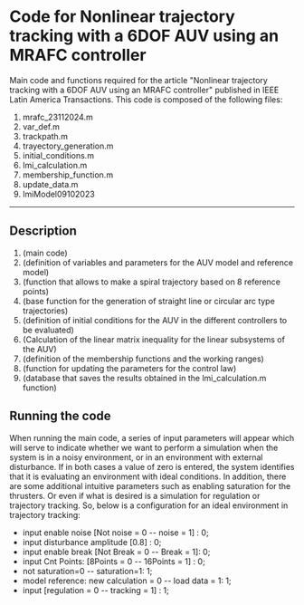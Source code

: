 # Code for Nonlinear trajectory tracking with a 6DOF AUV using an MRAFC controller
Main code and functions required for the article "Nonlinear trajectory tracking with a 6DOF AUV using an MRAFC controller" published in IEEE Latin America Transactions. This code is composed of the following files:

1) mrafc_23112024.m
2) var_def.m
3) trackpath.m
4) trayectory_generation.m
5) initial_conditions.m
6) lmi_calculation.m
7) membership_function.m
8) update_data.m
9) lmiModel09102023
------------------------------------------------
## Description
1) (main code)
2) (definition of variables and parameters for the AUV model and reference model)
3) (function that allows to make a spiral trajectory based on 8 reference points)
4) (base function for the generation of straight line or circular arc type trajectories)
5) (definition of initial conditions for the AUV in the different controllers to be evaluated)
6) (Calculation of the linear matrix inequality for the linear subsystems of the AUV)
7) (definition of the membership functions and the working ranges)
8) (function for updating the parameters for the control law)
9) (database that saves the results obtained in the lmi_calculation.m function)

## Running the code
When running the main code, a series of input parameters will appear which will serve to indicate whether we want 
to perform a simulation when the system is in a noisy environment, or in an environment with external disturbance. 
If in both cases a value of zero is entered, the system identifies that it is evaluating an environment with ideal 
conditions. In addition, there are some additional intuitive parameters such as enabling saturation for the 
thrusters. Or even if what is desired is a simulation for regulation or trajectory tracking. So, below is a 
configuration for an ideal environment in trajectory tracking:

* input enable noise [Not noise = 0 -- noise = 1] : 0;
* input disturbance amplitude [0.8] : 0;
* input enable break [Not Break = 0 -- Break = 1]: 0;
* input Cnt Points: [8Points = 0 -- 16Points = 1] : 0;
* not saturation=0 -- saturation=1: 1;
* model reference: new calculation = 0 -- load data = 1: 1;
* input [regulation  = 0 -- tracking = 1] : 1;

